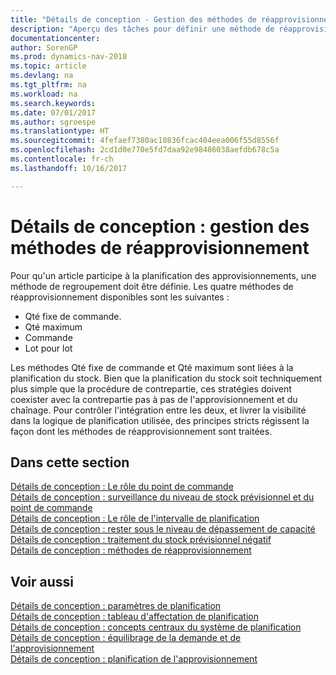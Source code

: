 ```yaml
---
title: "Détails de conception - Gestion des méthodes de réapprovisionnement"
description: "Aperçu des tâches pour définir une méthode de réapprovisionnement dans la planification des approvisionnements."
documentationcenter: 
author: SorenGP
ms.prod: dynamics-nav-2018
ms.topic: article
ms.devlang: na
ms.tgt_pltfrm: na
ms.workload: na
ms.search.keywords: 
ms.date: 07/01/2017
ms.author: sgroespe
ms.translationtype: HT
ms.sourcegitcommit: 4fefaef7380ac10836fcac404eea006f55d8556f
ms.openlocfilehash: 2cd1d0e770e5fd7daa92e98486038aefdb678c5a
ms.contentlocale: fr-ch
ms.lasthandoff: 10/16/2017

---
```

# <a name="design-details-handling-reordering-policies"></a>Détails de conception : gestion des méthodes de réapprovisionnement
Pour qu'un article participe à la planification des approvisionnements, une méthode de regroupement doit être définie. Les quatre méthodes de réapprovisionnement disponibles sont les suivantes :  
  
* Qté fixe de commande.  
* Qté maximum  
* Commande  
* Lot pour lot  
  
Les méthodes Qté fixe de commande et Qté maximum sont liées à la planification du stock. Bien que la planification du stock soit techniquement plus simple que la procédure de contrepartie, ces stratégies doivent coexister avec la contrepartie pas à pas de l'approvisionnement et du chaînage. Pour contrôler l'intégration entre les deux, et livrer la visibilité dans la logique de planification utilisée, des principes stricts régissent la façon dont les méthodes de réapprovisionnement sont traitées.  
  
## <a name="in-this-section"></a>Dans cette section  
[Détails de conception : Le rôle du point de commande](design-details-the-role-of-the-reorder-point.md)  
[Détails de conception : surveillance du niveau de stock prévisionnel et du point de commande](design-details-monitoring-the-projected-inventory-level-and-the-reorder-point.md)  
[Détails de conception : Le rôle de l'intervalle de planification](design-details-the-role-of-the-time-bucket.md)  
[Détails de conception : rester sous le niveau de dépassement de capacité](design-details-staying-under-the-overflow-level.md)  
[Détails de conception : traitement du stock prévisionnel négatif](design-details-handling-projected-negative-inventory.md)  
[Détails de conception : méthodes de réapprovisionnement](design-details-reordering-policies.md)  
  
## <a name="see-also"></a>Voir aussi  
[Détails de conception : paramètres de planification](design-details-planning-parameters.md)   
[Détails de conception : tableau d'affectation de planification](design-details-planning-assignment-table.md)   
[Détails de conception : concepts centraux du système de planification](design-details-central-concepts-of-the-planning-system.md)   
[Détails de conception : équilibrage de la demande et de l'approvisionnement](design-details-balancing-demand-and-supply.md)   
[Détails de conception : planification de l'approvisionnement](design-details-supply-planning.md)
